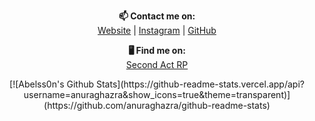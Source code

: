 <p align="center">
  <b>📫 Contact me on:</b><br>
  <a href="https://abelsson.dev/">Website</a> |
  <a href="https://www.instagram.com/abelss0n/">Instagram</a> | 
  <a href="https://www.github.com/Abelss0n">GitHub</a>
</p>
<p align="center">
  <b>🖥️ Find me on:</b><br>
  <a href="https://discord.gg/4BjKeZAF">Second Act RP</a>
</p>
<p align="center">
  [![Abelss0n's Github Stats](https://github-readme-stats.vercel.app/api?username=anuraghazra&show_icons=true&theme=transparent)](https://github.com/anuraghazra/github-readme-stats)
</p>

<!--
**Abelss0n/Abelss0n** is a ✨ _special_ ✨ repository because its `README.md` (this file) appears on your GitHub profile.

Here are some ideas to get you started:

- 🔭 I’m currently working on ...
- 🌱 I’m currently learning ...
- 👯 I’m looking to collaborate on ...
- 🤔 I’m looking for help with ...
- 💬 Ask me about ...
- 📫 How to reach me: ...
- 😄 Pronouns: ...
- ⚡ Fun fact: ...
-->
